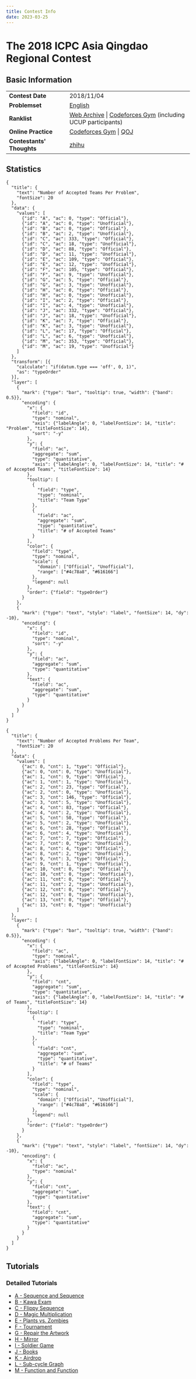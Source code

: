 ```yaml
---
title: Contest Info
date: 2023-03-25
---
```


# The 2018 ICPC Asia Qingdao Regional Contest

## Basic Information

<table>
<tr>
<td><b>Contest Date</b></td><td>2018/11/04</td>
</tr>
<tr>
<td><b>Problemset</b></td><td><a href="contest-en.pdf">English</a></td>
</tr>
<tr>
<td><b>Ranklist</b></td><td><a href="https://web.archive.org/web/20181205151843/http://acm.upc.edu.cn/rank/">Web Archive</a> | <a href="https://codeforces.com/gym/104270/standings">Codeforces Gym</a> (including UCUP participants)</td>
</tr>
<tr>
<td><b>Online Practice</b></td><td><a href="https://codeforces.com/gym/104270">Codeforces Gym</a> | <a href="https://qoj.ac/contest/1187">QOJ</a></td>
</tr>
<tr>
<td><b>Contestants' Thoughts</b></td><td><a href="https://www.zhihu.com/question/299957526">zhihu</a></td>
</tr>
</table>

## Statistics

```vegalite
{
  "title": {
    "text": "Number of Accepted Teams Per Problem",
    "fontSize": 20
  },
  "data": {
    "values": [
      {"id": "A", "ac": 0, "type": "Official"},
      {"id": "A", "ac": 0, "type": "Unofficial"},
      {"id": "B", "ac": 0, "type": "Official"},
      {"id": "B", "ac": 2, "type": "Unofficial"},
      {"id": "C", "ac": 333, "type": "Official"},
      {"id": "C", "ac": 18, "type": "Unofficial"},
      {"id": "D", "ac": 88, "type": "Official"},
      {"id": "D", "ac": 11, "type": "Unofficial"},
      {"id": "E", "ac": 109, "type": "Official"},
      {"id": "E", "ac": 12, "type": "Unofficial"},
      {"id": "F", "ac": 105, "type": "Official"},
      {"id": "F", "ac": 9, "type": "Unofficial"},
      {"id": "G", "ac": 5, "type": "Official"},
      {"id": "G", "ac": 3, "type": "Unofficial"},
      {"id": "H", "ac": 0, "type": "Official"},
      {"id": "H", "ac": 0, "type": "Unofficial"},
      {"id": "I", "ac": 2, "type": "Official"},
      {"id": "I", "ac": 4, "type": "Unofficial"},
      {"id": "J", "ac": 332, "type": "Official"},
      {"id": "J", "ac": 18, "type": "Unofficial"},
      {"id": "K", "ac": 7, "type": "Official"},
      {"id": "K", "ac": 3, "type": "Unofficial"},
      {"id": "L", "ac": 17, "type": "Official"},
      {"id": "L", "ac": 6, "type": "Unofficial"},
      {"id": "M", "ac": 353, "type": "Official"},
      {"id": "M", "ac": 19, "type": "Unofficial"}
    ]
  },
  "transform": [{
    "calculate": "if(datum.type === 'off', 0, 1)",
    "as": "typeOrder"
  }],
  "layer": [
    {
      "mark": {"type": "bar", "tooltip": true, "width": {"band": 0.5}},
      "encoding": {
        "x": {
          "field": "id",
          "type": "nominal",
          "axis": {"labelAngle": 0, "labelFontSize": 14, "title": "Problem", "titleFontSize": 14},
          "sort": "-y"
        },
        "y": {
          "field": "ac",
          "aggregate": "sum",
          "type": "quantitative",
          "axis": {"labelAngle": 0, "labelFontSize": 14, "title": "# of Accepted Teams", "titleFontSize": 14}
        },
        "tooltip": [
          {
            "field": "type",
            "type": "nominal",
            "title": "Team Type"
          },
          {
            "field": "ac",
            "aggregate": "sum",
            "type": "quantitative",
            "title": "# of Accepted Teams"
          }
        ],
        "color": {
          "field": "type",
          "type": "nominal",
          "scale": {
            "domain": ["Official", "Unofficial"],
            "range": ["#4c78a8", "#616166"]
          },
          "legend": null
        },
        "order": {"field": "typeOrder"}
      }
    },
    {
      "mark": {"type": "text", "style": "label", "fontSize": 14, "dy": -10},
      "encoding": {
        "x": {
          "field": "id",
          "type": "nominal",
          "sort": "-y"
        },
        "y": {
          "field": "ac",
          "aggregate": "sum",
          "type": "quantitative"
        },
        "text": {
          "field": "ac",
          "aggregate": "sum",
          "type": "quantitative"
        }
      }
    }
  ]
}
```

```vegalite
{
  "title": {
    "text": "Number of Accepted Problems Per Team",
    "fontSize": 20
  },
  "data": {
    "values": [
      {"ac": 0, "cnt": 1, "type": "Official"},
      {"ac": 0, "cnt": 0, "type": "Unofficial"},
      {"ac": 1, "cnt": 9, "type": "Official"},
      {"ac": 1, "cnt": 1, "type": "Unofficial"},
      {"ac": 2, "cnt": 23, "type": "Official"},
      {"ac": 2, "cnt": 0, "type": "Unofficial"},
      {"ac": 3, "cnt": 146, "type": "Official"},
      {"ac": 3, "cnt": 5, "type": "Unofficial"},
      {"ac": 4, "cnt": 83, "type": "Official"},
      {"ac": 4, "cnt": 2, "type": "Unofficial"},
      {"ac": 5, "cnt": 50, "type": "Official"},
      {"ac": 5, "cnt": 2, "type": "Unofficial"},
      {"ac": 6, "cnt": 28, "type": "Official"},
      {"ac": 6, "cnt": 4, "type": "Unofficial"},
      {"ac": 7, "cnt": 7, "type": "Official"},
      {"ac": 7, "cnt": 0, "type": "Unofficial"},
      {"ac": 8, "cnt": 4, "type": "Official"},
      {"ac": 8, "cnt": 2, "type": "Unofficial"},
      {"ac": 9, "cnt": 3, "type": "Official"},
      {"ac": 9, "cnt": 1, "type": "Unofficial"},
      {"ac": 10, "cnt": 0, "type": "Official"},
      {"ac": 10, "cnt": 0, "type": "Unofficial"},
      {"ac": 11, "cnt": 0, "type": "Official"},
      {"ac": 11, "cnt": 2, "type": "Unofficial"},
      {"ac": 12, "cnt": 0, "type": "Official"},
      {"ac": 12, "cnt": 0, "type": "Unofficial"},
      {"ac": 13, "cnt": 0, "type": "Official"},
      {"ac": 13, "cnt": 0, "type": "Unofficial"}
    ]
  },
  "layer": [
    {
      "mark": {"type": "bar", "tooltip": true, "width": {"band": 0.5}},
      "encoding": {
        "x": {
          "field": "ac",
          "type": "nominal",
          "axis": {"labelAngle": 0, "labelFontSize": 14, "title": "# of Accepted Problems", "titleFontSize": 14}
        },
        "y": {
          "field": "cnt",
          "aggregate": "sum",
          "type": "quantitative",
          "axis": {"labelAngle": 0, "labelFontSize": 14, "title": "# of Teams", "titleFontSize": 14}
        },
        "tooltip": [
          {
            "field": "type",
            "type": "nominal",
            "title": "Team Type"
          },
          {
            "field": "cnt",
            "aggregate": "sum",
            "type": "quantitative",
            "title": "# of Teams"
          }
        ],
        "color": {
          "field": "type",
          "type": "nominal",
          "scale": {
            "domain": ["Official", "Unofficial"],
            "range": ["#4c78a8", "#616166"]
          },
          "legend": null
        },
        "order": {"field": "typeOrder"}
      }
    },
    {
      "mark": {"type": "text", "style": "label", "fontSize": 14, "dy": -10},
      "encoding": {
        "x": {
          "field": "ac",
          "type": "nominal"
        },
        "y": {
          "field": "cnt",
          "aggregate": "sum",
          "type": "quantitative"
        },
        "text": {
          "field": "cnt",
          "aggregate": "sum",
          "type": "quantitative"
        }
      }
    }
  ]
}
```

## Tutorials

### Detailed Tutorials

* [A - Sequence and Sequence](a.md)
* [B - Kawa Exam](b.md)
* [C - Flippy Sequence](c.md)
* [D - Magic Multiplication](d.md)
* [E - Plants vs. Zombies](e.md)
* [F - Tournament](f.md)
* [G - Repair the Artwork](g.md)
* [H - Mirror](h.md)
* [I - Soldier Game](i.md)
* [J - Books](j.md)
* [K - Airdrop](k.md)
* [L - Sub-cycle Graph](l.md)
* [M - Function and Function](m.md)

